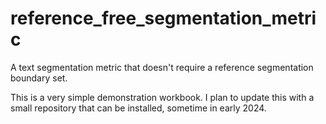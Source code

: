 # reference_free_segmentation_metric
A text segmentation metric that doesn't require a reference segmentation boundary set.

This is a very simple demonstration workbook. I plan to update this with a small repository that can be installed, sometime in early 2024.

